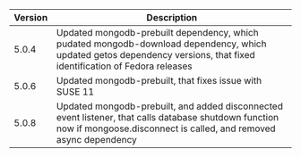 Version | Description
--------|------------
5.0.4   | Updated mongodb-prebuilt dependency, which pudated mongodb-download dependency, which updated getos dependency versions, that fixed identification of Fedora releases
5.0.6   | Updated mongodb-prebuilt, that fixes issue with SUSE 11
5.0.8   | Updated mongodb-prebuilt, and added disconnected event listener, that calls database shutdown function now if mongoose.disconnect is called, and removed async dependency
